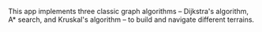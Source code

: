 This app implements three classic graph algorithms – Dijkstra's algorithm, A* search, and Kruskal's algorithm – to build and navigate different terrains.